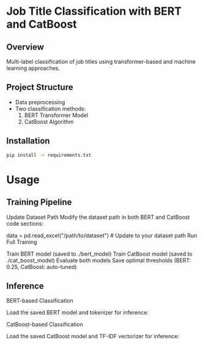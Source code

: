 # Job Title Classification with BERT and CatBoost

## Overview
Multi-label classification of job titles using transformer-based and machine learning approaches.

## Project Structure
- Data preprocessing
- Two classification methods:
  1. BERT Transformer Model
  2. CatBoost Algorithm

## Installation
```bash
pip install -r requirements.txt
```

# Usage

## Training Pipeline
Update Dataset Path
Modify the dataset path in both BERT and CatBoost code sections:


data = pd.read_excel("/path/to/dataset")  # Update to your dataset path
Run Full Training

Train BERT model (saved to ./bert_model)
Train CatBoost model (saved to ./cat_boost_model)
Evaluate both models
Save optimal thresholds (BERT: 0.25, CatBoost: auto-tuned)


## Inference

BERT-based Classification

Load the saved BERT model and tokenizer for inference:

CatBoost-based Classification

Load the saved CatBoost model and TF-IDF vectorizer for inference:

